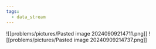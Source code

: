 ```yaml
---
tags:
  - data_stream
---
```


![[problems/pictures/Pasted image 20240909214711.png]]
![[problems/pictures/Pasted image 20240909214737.png]]

